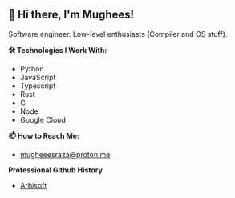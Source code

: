 ## 👋  Hi there, I'm Mughees! 
Software engineer. Low-level enthusiasts (Compiler and OS stuff).

**🛠️ Technologies I Work With:**
* Python
* JavaScript
* Typescript
* Rust
* C
* Node
* Google Cloud

**📫 How to Reach Me:**
* mugheeesraza@proton.me

**Professional Github History**

* [Arbisoft](https://github.com/mughees-raza)

<!---
mughees-raza/mughees-raza is a ✨ special ✨ repository because its `README.md` (this file) appears on your GitHub profile.
You can click the Preview link to take a look at your changes.
--->
